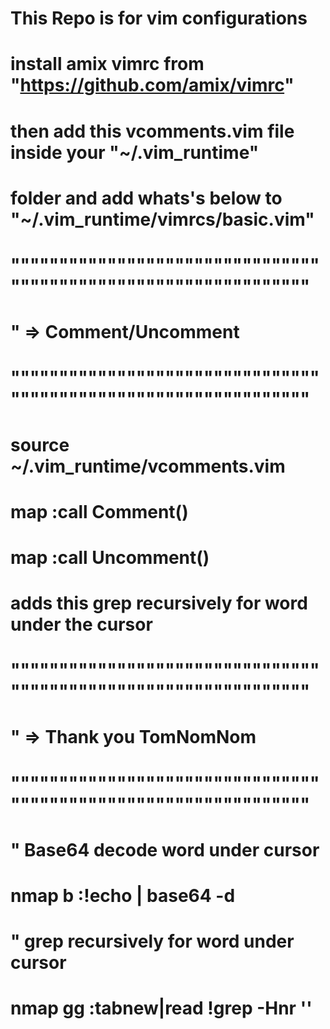 # This Repo is for vim configurations
# 
# install amix vimrc from "https://github.com/amix/vimrc"
#
# then add this vcomments.vim file inside your "~/.vim_runtime" 
# folder and add whats's below to "~/.vim_runtime/vimrcs/basic.vim"

# """""""""""""""""""""""""""""""""""""""""""""""""""""""""""""""
# " => Comment/Uncomment
# """""""""""""""""""""""""""""""""""""""""""""""""""""""""""""""
# source ~/.vim_runtime/vcomments.vim
# map <C-c> :call Comment()<CR>
# map <C-k> :call Uncomment()<CR>
#
#
#
#
#
#
#
#
#
# adds this grep recursively for word under the cursor
#
# """""""""""""""""""""""""""""""""""""""""""""""""""""""""""""""
# " => Thank you TomNomNom
# """""""""""""""""""""""""""""""""""""""""""""""""""""""""""""""
# " Base64 decode word under cursor
# nmap <Leader>b :!echo <C-R><C-W> \| base64 -d<CR>
#
# " grep recursively for word under cursor
# nmap <Leader>gg :tabnew\|read !grep -Hnr '<C-R><C-W>'<CR>

